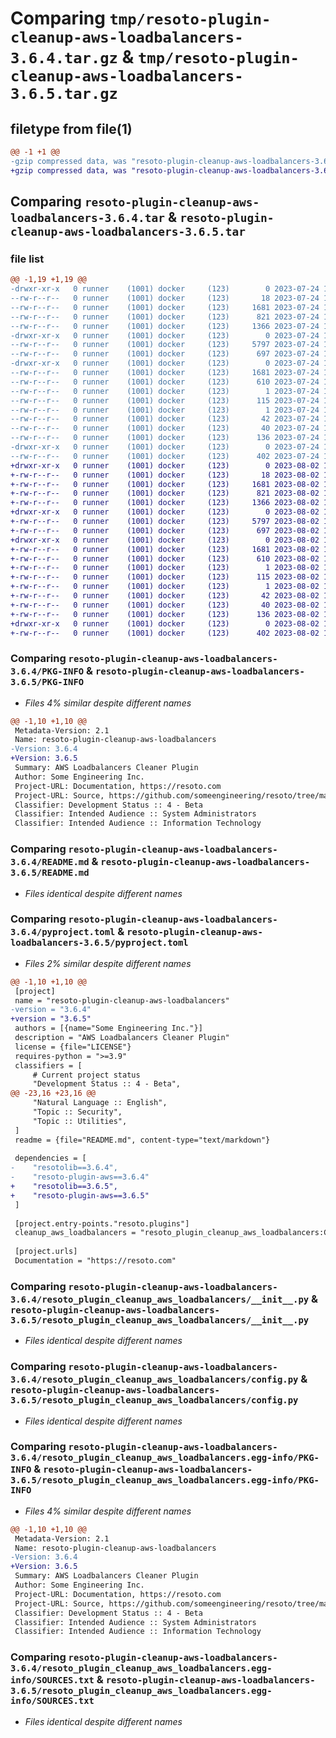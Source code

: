 # Comparing `tmp/resoto-plugin-cleanup-aws-loadbalancers-3.6.4.tar.gz` & `tmp/resoto-plugin-cleanup-aws-loadbalancers-3.6.5.tar.gz`

## filetype from file(1)

```diff
@@ -1 +1 @@
-gzip compressed data, was "resoto-plugin-cleanup-aws-loadbalancers-3.6.4.tar", last modified: Mon Jul 24 18:28:54 2023, max compression
+gzip compressed data, was "resoto-plugin-cleanup-aws-loadbalancers-3.6.5.tar", last modified: Wed Aug  2 19:27:40 2023, max compression
```

## Comparing `resoto-plugin-cleanup-aws-loadbalancers-3.6.4.tar` & `resoto-plugin-cleanup-aws-loadbalancers-3.6.5.tar`

### file list

```diff
@@ -1,19 +1,19 @@
-drwxr-xr-x   0 runner    (1001) docker     (123)        0 2023-07-24 18:28:54.356675 resoto-plugin-cleanup-aws-loadbalancers-3.6.4/
--rw-r--r--   0 runner    (1001) docker     (123)       18 2023-07-24 18:23:40.000000 resoto-plugin-cleanup-aws-loadbalancers-3.6.4/MANIFEST.in
--rw-r--r--   0 runner    (1001) docker     (123)     1681 2023-07-24 18:28:54.356675 resoto-plugin-cleanup-aws-loadbalancers-3.6.4/PKG-INFO
--rw-r--r--   0 runner    (1001) docker     (123)      821 2023-07-24 18:23:40.000000 resoto-plugin-cleanup-aws-loadbalancers-3.6.4/README.md
--rw-r--r--   0 runner    (1001) docker     (123)     1366 2023-07-24 18:23:40.000000 resoto-plugin-cleanup-aws-loadbalancers-3.6.4/pyproject.toml
-drwxr-xr-x   0 runner    (1001) docker     (123)        0 2023-07-24 18:28:54.356675 resoto-plugin-cleanup-aws-loadbalancers-3.6.4/resoto_plugin_cleanup_aws_loadbalancers/
--rw-r--r--   0 runner    (1001) docker     (123)     5797 2023-07-24 18:23:40.000000 resoto-plugin-cleanup-aws-loadbalancers-3.6.4/resoto_plugin_cleanup_aws_loadbalancers/__init__.py
--rw-r--r--   0 runner    (1001) docker     (123)      697 2023-07-24 18:23:40.000000 resoto-plugin-cleanup-aws-loadbalancers-3.6.4/resoto_plugin_cleanup_aws_loadbalancers/config.py
-drwxr-xr-x   0 runner    (1001) docker     (123)        0 2023-07-24 18:28:54.356675 resoto-plugin-cleanup-aws-loadbalancers-3.6.4/resoto_plugin_cleanup_aws_loadbalancers.egg-info/
--rw-r--r--   0 runner    (1001) docker     (123)     1681 2023-07-24 18:28:54.000000 resoto-plugin-cleanup-aws-loadbalancers-3.6.4/resoto_plugin_cleanup_aws_loadbalancers.egg-info/PKG-INFO
--rw-r--r--   0 runner    (1001) docker     (123)      610 2023-07-24 18:28:54.000000 resoto-plugin-cleanup-aws-loadbalancers-3.6.4/resoto_plugin_cleanup_aws_loadbalancers.egg-info/SOURCES.txt
--rw-r--r--   0 runner    (1001) docker     (123)        1 2023-07-24 18:28:54.000000 resoto-plugin-cleanup-aws-loadbalancers-3.6.4/resoto_plugin_cleanup_aws_loadbalancers.egg-info/dependency_links.txt
--rw-r--r--   0 runner    (1001) docker     (123)      115 2023-07-24 18:28:54.000000 resoto-plugin-cleanup-aws-loadbalancers-3.6.4/resoto_plugin_cleanup_aws_loadbalancers.egg-info/entry_points.txt
--rw-r--r--   0 runner    (1001) docker     (123)        1 2023-07-24 18:25:46.000000 resoto-plugin-cleanup-aws-loadbalancers-3.6.4/resoto_plugin_cleanup_aws_loadbalancers.egg-info/not-zip-safe
--rw-r--r--   0 runner    (1001) docker     (123)       42 2023-07-24 18:28:54.000000 resoto-plugin-cleanup-aws-loadbalancers-3.6.4/resoto_plugin_cleanup_aws_loadbalancers.egg-info/requires.txt
--rw-r--r--   0 runner    (1001) docker     (123)       40 2023-07-24 18:28:54.000000 resoto-plugin-cleanup-aws-loadbalancers-3.6.4/resoto_plugin_cleanup_aws_loadbalancers.egg-info/top_level.txt
--rw-r--r--   0 runner    (1001) docker     (123)      136 2023-07-24 18:28:54.356675 resoto-plugin-cleanup-aws-loadbalancers-3.6.4/setup.cfg
-drwxr-xr-x   0 runner    (1001) docker     (123)        0 2023-07-24 18:28:54.356675 resoto-plugin-cleanup-aws-loadbalancers-3.6.4/test/
--rw-r--r--   0 runner    (1001) docker     (123)      402 2023-07-24 18:23:40.000000 resoto-plugin-cleanup-aws-loadbalancers-3.6.4/test/test_config.py
+drwxr-xr-x   0 runner    (1001) docker     (123)        0 2023-08-02 19:27:40.281483 resoto-plugin-cleanup-aws-loadbalancers-3.6.5/
+-rw-r--r--   0 runner    (1001) docker     (123)       18 2023-08-02 19:23:33.000000 resoto-plugin-cleanup-aws-loadbalancers-3.6.5/MANIFEST.in
+-rw-r--r--   0 runner    (1001) docker     (123)     1681 2023-08-02 19:27:40.281483 resoto-plugin-cleanup-aws-loadbalancers-3.6.5/PKG-INFO
+-rw-r--r--   0 runner    (1001) docker     (123)      821 2023-08-02 19:23:33.000000 resoto-plugin-cleanup-aws-loadbalancers-3.6.5/README.md
+-rw-r--r--   0 runner    (1001) docker     (123)     1366 2023-08-02 19:23:33.000000 resoto-plugin-cleanup-aws-loadbalancers-3.6.5/pyproject.toml
+drwxr-xr-x   0 runner    (1001) docker     (123)        0 2023-08-02 19:27:40.281483 resoto-plugin-cleanup-aws-loadbalancers-3.6.5/resoto_plugin_cleanup_aws_loadbalancers/
+-rw-r--r--   0 runner    (1001) docker     (123)     5797 2023-08-02 19:23:33.000000 resoto-plugin-cleanup-aws-loadbalancers-3.6.5/resoto_plugin_cleanup_aws_loadbalancers/__init__.py
+-rw-r--r--   0 runner    (1001) docker     (123)      697 2023-08-02 19:23:33.000000 resoto-plugin-cleanup-aws-loadbalancers-3.6.5/resoto_plugin_cleanup_aws_loadbalancers/config.py
+drwxr-xr-x   0 runner    (1001) docker     (123)        0 2023-08-02 19:27:40.281483 resoto-plugin-cleanup-aws-loadbalancers-3.6.5/resoto_plugin_cleanup_aws_loadbalancers.egg-info/
+-rw-r--r--   0 runner    (1001) docker     (123)     1681 2023-08-02 19:27:40.000000 resoto-plugin-cleanup-aws-loadbalancers-3.6.5/resoto_plugin_cleanup_aws_loadbalancers.egg-info/PKG-INFO
+-rw-r--r--   0 runner    (1001) docker     (123)      610 2023-08-02 19:27:40.000000 resoto-plugin-cleanup-aws-loadbalancers-3.6.5/resoto_plugin_cleanup_aws_loadbalancers.egg-info/SOURCES.txt
+-rw-r--r--   0 runner    (1001) docker     (123)        1 2023-08-02 19:27:40.000000 resoto-plugin-cleanup-aws-loadbalancers-3.6.5/resoto_plugin_cleanup_aws_loadbalancers.egg-info/dependency_links.txt
+-rw-r--r--   0 runner    (1001) docker     (123)      115 2023-08-02 19:27:40.000000 resoto-plugin-cleanup-aws-loadbalancers-3.6.5/resoto_plugin_cleanup_aws_loadbalancers.egg-info/entry_points.txt
+-rw-r--r--   0 runner    (1001) docker     (123)        1 2023-08-02 19:25:13.000000 resoto-plugin-cleanup-aws-loadbalancers-3.6.5/resoto_plugin_cleanup_aws_loadbalancers.egg-info/not-zip-safe
+-rw-r--r--   0 runner    (1001) docker     (123)       42 2023-08-02 19:27:40.000000 resoto-plugin-cleanup-aws-loadbalancers-3.6.5/resoto_plugin_cleanup_aws_loadbalancers.egg-info/requires.txt
+-rw-r--r--   0 runner    (1001) docker     (123)       40 2023-08-02 19:27:40.000000 resoto-plugin-cleanup-aws-loadbalancers-3.6.5/resoto_plugin_cleanup_aws_loadbalancers.egg-info/top_level.txt
+-rw-r--r--   0 runner    (1001) docker     (123)      136 2023-08-02 19:27:40.281483 resoto-plugin-cleanup-aws-loadbalancers-3.6.5/setup.cfg
+drwxr-xr-x   0 runner    (1001) docker     (123)        0 2023-08-02 19:27:40.281483 resoto-plugin-cleanup-aws-loadbalancers-3.6.5/test/
+-rw-r--r--   0 runner    (1001) docker     (123)      402 2023-08-02 19:23:33.000000 resoto-plugin-cleanup-aws-loadbalancers-3.6.5/test/test_config.py
```

### Comparing `resoto-plugin-cleanup-aws-loadbalancers-3.6.4/PKG-INFO` & `resoto-plugin-cleanup-aws-loadbalancers-3.6.5/PKG-INFO`

 * *Files 4% similar despite different names*

```diff
@@ -1,10 +1,10 @@
 Metadata-Version: 2.1
 Name: resoto-plugin-cleanup-aws-loadbalancers
-Version: 3.6.4
+Version: 3.6.5
 Summary: AWS Loadbalancers Cleaner Plugin
 Author: Some Engineering Inc.
 Project-URL: Documentation, https://resoto.com
 Project-URL: Source, https://github.com/someengineering/resoto/tree/main/plugins/cleanup_aws_loadbalancers
 Classifier: Development Status :: 4 - Beta
 Classifier: Intended Audience :: System Administrators
 Classifier: Intended Audience :: Information Technology
```

### Comparing `resoto-plugin-cleanup-aws-loadbalancers-3.6.4/README.md` & `resoto-plugin-cleanup-aws-loadbalancers-3.6.5/README.md`

 * *Files identical despite different names*

### Comparing `resoto-plugin-cleanup-aws-loadbalancers-3.6.4/pyproject.toml` & `resoto-plugin-cleanup-aws-loadbalancers-3.6.5/pyproject.toml`

 * *Files 2% similar despite different names*

```diff
@@ -1,10 +1,10 @@
 [project]
 name = "resoto-plugin-cleanup-aws-loadbalancers"
-version = "3.6.4"
+version = "3.6.5"
 authors = [{name="Some Engineering Inc."}]
 description = "AWS Loadbalancers Cleaner Plugin"
 license = {file="LICENSE"}
 requires-python = ">=3.9"
 classifiers = [
     # Current project status
     "Development Status :: 4 - Beta",
@@ -23,16 +23,16 @@
     "Natural Language :: English",
     "Topic :: Security",
     "Topic :: Utilities",
 ]
 readme = {file="README.md", content-type="text/markdown"}
 
 dependencies = [
-    "resotolib==3.6.4",
-    "resoto-plugin-aws==3.6.4"
+    "resotolib==3.6.5",
+    "resoto-plugin-aws==3.6.5"
 ]
 
 [project.entry-points."resoto.plugins"]
 cleanup_aws_loadbalancers = "resoto_plugin_cleanup_aws_loadbalancers:CleanupAWSLoadbalancersPlugin"
 
 [project.urls]
 Documentation = "https://resoto.com"
```

### Comparing `resoto-plugin-cleanup-aws-loadbalancers-3.6.4/resoto_plugin_cleanup_aws_loadbalancers/__init__.py` & `resoto-plugin-cleanup-aws-loadbalancers-3.6.5/resoto_plugin_cleanup_aws_loadbalancers/__init__.py`

 * *Files identical despite different names*

### Comparing `resoto-plugin-cleanup-aws-loadbalancers-3.6.4/resoto_plugin_cleanup_aws_loadbalancers/config.py` & `resoto-plugin-cleanup-aws-loadbalancers-3.6.5/resoto_plugin_cleanup_aws_loadbalancers/config.py`

 * *Files identical despite different names*

### Comparing `resoto-plugin-cleanup-aws-loadbalancers-3.6.4/resoto_plugin_cleanup_aws_loadbalancers.egg-info/PKG-INFO` & `resoto-plugin-cleanup-aws-loadbalancers-3.6.5/resoto_plugin_cleanup_aws_loadbalancers.egg-info/PKG-INFO`

 * *Files 4% similar despite different names*

```diff
@@ -1,10 +1,10 @@
 Metadata-Version: 2.1
 Name: resoto-plugin-cleanup-aws-loadbalancers
-Version: 3.6.4
+Version: 3.6.5
 Summary: AWS Loadbalancers Cleaner Plugin
 Author: Some Engineering Inc.
 Project-URL: Documentation, https://resoto.com
 Project-URL: Source, https://github.com/someengineering/resoto/tree/main/plugins/cleanup_aws_loadbalancers
 Classifier: Development Status :: 4 - Beta
 Classifier: Intended Audience :: System Administrators
 Classifier: Intended Audience :: Information Technology
```

### Comparing `resoto-plugin-cleanup-aws-loadbalancers-3.6.4/resoto_plugin_cleanup_aws_loadbalancers.egg-info/SOURCES.txt` & `resoto-plugin-cleanup-aws-loadbalancers-3.6.5/resoto_plugin_cleanup_aws_loadbalancers.egg-info/SOURCES.txt`

 * *Files identical despite different names*


